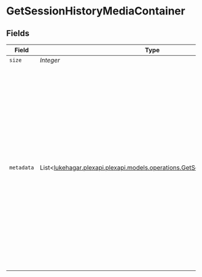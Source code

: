 # GetSessionHistoryMediaContainer


## Fields

| Field                                                                                                                                                                                                                                                                                                                                                                                                                                                                                                                                                                                                                                                                                          | Type                                                                                                                                                                                                                                                                                                                                                                                                                                                                                                                                                                                                                                                                                           | Required                                                                                                                                                                                                                                                                                                                                                                                                                                                                                                                                                                                                                                                                                       | Description                                                                                                                                                                                                                                                                                                                                                                                                                                                                                                                                                                                                                                                                                    | Example                                                                                                                                                                                                                                                                                                                                                                                                                                                                                                                                                                                                                                                                                        |
| ---------------------------------------------------------------------------------------------------------------------------------------------------------------------------------------------------------------------------------------------------------------------------------------------------------------------------------------------------------------------------------------------------------------------------------------------------------------------------------------------------------------------------------------------------------------------------------------------------------------------------------------------------------------------------------------------- | ---------------------------------------------------------------------------------------------------------------------------------------------------------------------------------------------------------------------------------------------------------------------------------------------------------------------------------------------------------------------------------------------------------------------------------------------------------------------------------------------------------------------------------------------------------------------------------------------------------------------------------------------------------------------------------------------- | ---------------------------------------------------------------------------------------------------------------------------------------------------------------------------------------------------------------------------------------------------------------------------------------------------------------------------------------------------------------------------------------------------------------------------------------------------------------------------------------------------------------------------------------------------------------------------------------------------------------------------------------------------------------------------------------------- | ---------------------------------------------------------------------------------------------------------------------------------------------------------------------------------------------------------------------------------------------------------------------------------------------------------------------------------------------------------------------------------------------------------------------------------------------------------------------------------------------------------------------------------------------------------------------------------------------------------------------------------------------------------------------------------------------- | ---------------------------------------------------------------------------------------------------------------------------------------------------------------------------------------------------------------------------------------------------------------------------------------------------------------------------------------------------------------------------------------------------------------------------------------------------------------------------------------------------------------------------------------------------------------------------------------------------------------------------------------------------------------------------------------------- |
| `size`                                                                                                                                                                                                                                                                                                                                                                                                                                                                                                                                                                                                                                                                                         | *Integer*                                                                                                                                                                                                                                                                                                                                                                                                                                                                                                                                                                                                                                                                                      | :heavy_minus_sign:                                                                                                                                                                                                                                                                                                                                                                                                                                                                                                                                                                                                                                                                             | N/A                                                                                                                                                                                                                                                                                                                                                                                                                                                                                                                                                                                                                                                                                            | 10855                                                                                                                                                                                                                                                                                                                                                                                                                                                                                                                                                                                                                                                                                          |
| `metadata`                                                                                                                                                                                                                                                                                                                                                                                                                                                                                                                                                                                                                                                                                     | List<[lukehagar.plexapi.plexapi.models.operations.GetSessionHistoryMetadata](../../models/operations/GetSessionHistoryMetadata.md)>                                                                                                                                                                                                                                                                                                                                                                                                                                                                                                                                                            | :heavy_minus_sign:                                                                                                                                                                                                                                                                                                                                                                                                                                                                                                                                                                                                                                                                             | N/A                                                                                                                                                                                                                                                                                                                                                                                                                                                                                                                                                                                                                                                                                            | [<br/>{<br/>"historyKey": "/status/sessions/history/1",<br/>"key": "/library/metadata/32171",<br/>"ratingKey": "32171",<br/>"librarySectionID": "2",<br/>"parentKey": "/library/metadata/32170",<br/>"grandparentKey": "/library/metadata/32132",<br/>"title": "The Noise That Blue Makes",<br/>"grandparentTitle": "Taskmaster",<br/>"type": "episode",<br/>"thumb": "/library/metadata/32171/thumb/-1",<br/>"parentThumb": "/library/metadata/32170/thumb/1654134301",<br/>"grandparentThumb": "/library/metadata/32132/thumb/1703933346",<br/>"grandparentArt": "/library/metadata/32132/art/1703933346",<br/>"index": 1,<br/>"parentIndex": 13,<br/>"originallyAvailableAt": "2022-04-14T00:00:00Z",<br/>"viewedAt": 1654139223,<br/>"accountID": 1,<br/>"deviceID": 5<br/>}<br/>] |